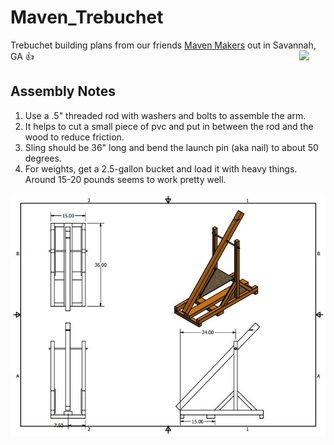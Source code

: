 # Maven_Trebuchet

Trebuchet building plans from our friends [Maven Makers](http://www.mavenmakers.com/) out in Savannah, GA :+1:
  <a href="http://www.mavenmakers.com">
  <img src="https://scontent-atl3-1.cdninstagram.com/t51.2885-19/11208224_844146518992839_1400671759_a.jpg"  width="42" align ="right">
 </a>
  


## Assembly Notes

1. Use a .5" threaded rod with washers and bolts to assemble the arm.
2. It helps to cut a small piece of pvc and put in between the rod and the wood to reduce friction.
3. Sling should be 36" long and bend the launch pin (aka nail) to about 50 degrees.
4. For weights, get a 2.5-gallon bucket and load it with heavy things. Around 15-20 pounds seems to work pretty well.


![Maven Trebuchet](/images/Maven_Trebuchet.JPG)


